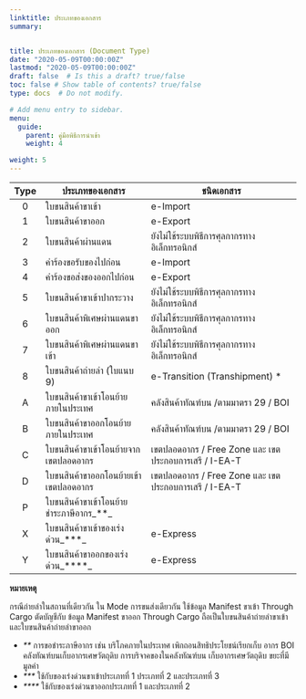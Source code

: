 ```yaml
---
linktitle: ประเภทของเอกสาร
summary: 


title: ประเภทของเอกสาร (Document Type)
date: "2020-05-09T00:00:00Z"
lastmod: "2020-05-09T00:00:00Z"
draft: false  # Is this a draft? true/false
toc: false # Show table of contents? true/false
type: docs  # Do not modify.

# Add menu entry to sidebar.
menu:
  guide:
    parent: คู่มือพิธีการนำเข้า 
    weight: 4

weight: 5
---
```


|Type|ประเภทของเอกสาร|  ชนิดเอกสาร |
|:----:|--------------|------------------|
|0	|	ใบขนสินค้าขาเข้า|	e-Import|
|1	|	ใบขนสินค้าขาออก|	e-Export|
|2 |	ใบขนสินค้าผ่านแดน	|ยังไม่ใช้ระบบพิธีการศุลกากรทางอิเล็กทรอนิกส์  |              
|3	|	คำร้องขอรับของไปก่อน	|e-Import|
|4|		คำร้องขอส่งของออกไปก่อน|	e-Export|
|5	|	ใบขนสินค้าขาเข้าปากระวาง|ยังไม่ใช้ระบบพิธีการศุลกากรทางอิเล็กทรอนิกส์|
|6|		ใบขนสินค้าพิเศษผ่านแดนขาออก	|ยังไม่ใช้ระบบพิธีการศุลกากรทางอิเล็กทรอนิกส์|
|7	|	ใบขนสินค้าพิเศษผ่านแดนขาเข้า|	ยังไม่ใช้ระบบพิธีการศุลกากรทางอิเล็กทรอนิกส์|
|8	|	ใบขนสินค้าถ่ายลำ (ใบแนบ 9)|	e-Transition (Transhipment) *|
|A	|	ใบขนสินค้าขาเข้าโอนย้ายภายในประเทศ| 	คลังสินค้าทัณฑ์บน /ตามมาตรา 29 / BOI|
|B|		ใบขนสินค้าขาออกโอนย้ายภายในประเทศ	|คลังสินค้าทัณฑ์บน /ตามมาตรา 29 / BOI|
|C	|	ใบขนสินค้าขาเข้าโอนย้ายจากเขตปลอดอากร |เขตปลอดอากร / Free Zone และ เขตประกอบการเสรี / I-EA-T |
|D	|	ใบขนสินค้าขาออกโอนย้ายเข้าเขตปลอดอากร	|เขตปลอดอากร / Free Zone และ เขตประกอบการเสรี / I-EA-T |
|P	|	ใบขนสินค้าขาเข้าโอนย้ายชำระภาษีอากร_**_	||
|X	|	ใบขนสินค้าขาเข้าของเร่งด่วน_***_	|e-Express|
|Y	|	ใบขนสินค้าขาออกของเร่งด่วน_****_|	e-Express|


**หมายเหตุ**

กรณีถ่ายลำในสถานที่เดียวกัน ใน Mode การขนส่งเดียวกัน ใช้ข้อมูล Manifest ขาเข้า Through Cargo  ตัดบัญชีกับ ข้อมูล Manifest ขาออก Through Cargo  ถือเป็นใบขนสินค้าถ่ายลำขาเข้าและใบขนสินค้าถ่ายลำขาออก

- _**_  การขอชำระภาษีอากร เช่น บริโภคภายในประเทศ  เพิกถอนสิทธิประโยชน์เรียกเก็บ อากร BOI  คลังทัณฑ์บนเก็บอากรเศษวัตถุดิบ  การบริจาคของในคลังทัณฑ์บน เก็บอากรเศษวัตถุดิบ ขยะที่มีมูลค่า
- _***_ ใช้กับของเร่งด่วนขาเข้าประเภทที่ 1 ประเภทที่ 2 และประเภทที่ 3
- _****_ ใช้กับของเร่งด่วนขาออกประเภทที่ 1 และประเภทที่ 2 
